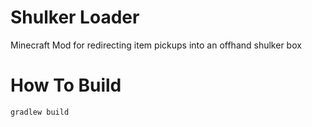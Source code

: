 # Shulker Loader
Minecraft Mod for redirecting item pickups into an offhand shulker box
# How To Build
`gradlew build`
